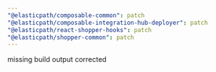 ```yaml
---
"@elasticpath/composable-common": patch
"@elasticpath/composable-integration-hub-deployer": patch
"@elasticpath/react-shopper-hooks": patch
"@elasticpath/shopper-common": patch
---
```


missing build output corrected
